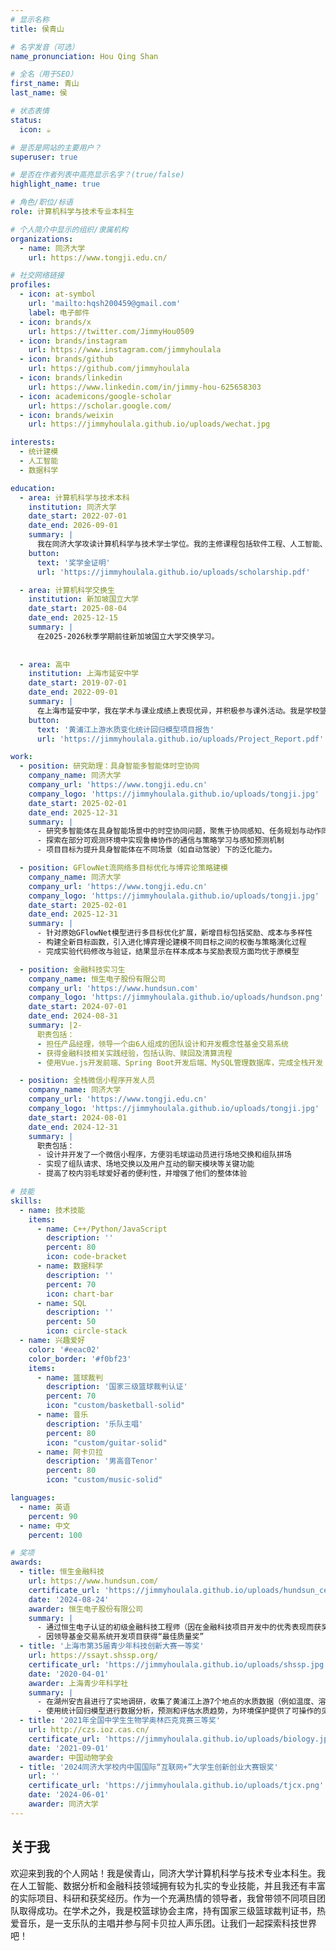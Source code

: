 ```yaml
---
# 显示名称
title: 侯青山

# 名字发音（可选）
name_pronunciation: Hou Qing Shan

# 全名（用于SEO）
first_name: 青山
last_name: 侯

# 状态表情
status:
  icon: ☕️

# 是否是网站的主要用户？
superuser: true

# 是否在作者列表中高亮显示名字？(true/false)
highlight_name: true

# 角色/职位/标语
role: 计算机科学与技术专业本科生

# 个人简介中显示的组织/隶属机构
organizations:
  - name: 同济大学
    url: https://www.tongji.edu.cn/

# 社交网络链接
profiles:
  - icon: at-symbol
    url: 'mailto:hqsh200459@gmail.com'
    label: 电子邮件
  - icon: brands/x
    url: https://twitter.com/JimmyHou0509
  - icon: brands/instagram
    url: https://www.instagram.com/jimmyhoulala
  - icon: brands/github
    url: https://github.com/jimmyhoulala
  - icon: brands/linkedin
    url: https://www.linkedin.com/in/jimmy-hou-625658303
  - icon: academicons/google-scholar
    url: https://scholar.google.com/
  - icon: brands/weixin
    url: https://jimmyhoulala.github.io/uploads/wechat.jpg

interests:
  - 统计建模
  - 人工智能
  - 数据科学

education:
  - area: 计算机科学与技术本科
    institution: 同济大学
    date_start: 2022-07-01
    date_end: 2026-09-01
    summary: |
      我在同济大学攻读计算机科学与技术学士学位。我的主修课程包括软件工程、人工智能、数据结构、算法、面向对象编程、操作系统等。我不仅学术和技术能力上表现优异，而且在担任2022级计算机科学与技术二班班长的过程中，也锻炼和提升了我的领导能力。
    button:
      text: '奖学金证明'
      url: 'https://jimmyhoulala.github.io/uploads/scholarship.pdf'

  - area: 计算机科学交换生
    institution: 新加坡国立大学
    date_start: 2025-08-04
    date_end: 2025-12-15
    summary: |
      在2025-2026秋季学期前往新加坡国立大学交换学习。
  
  
  - area: 高中
    institution: 上海市延安中学
    date_start: 2019-07-01
    date_end: 2022-09-01
    summary: |
      在上海市延安中学，我在学术与课业成绩上表现优异，并积极参与课外活动。我是学校篮球队的一员，同时担任环保社团的主席，领导了一项水质考察项目，获得了上海青少年科技创新大赛一等奖。此外，我高中三年担任班长，组织了各种丰富多彩的班级活动，得到了老师和同学们的一致认可。这些经历让我在学术、体育和社区参与方面实现了全面发展，为未来的努力奠定了坚实的基础。
    button:
      text: '黄浦江上游水质变化统计回归模型项目报告'
      url: 'https://jimmyhoulala.github.io/uploads/Project_Report.pdf'

work:
  - position: 研究助理：具身智能多智能体时空协同
    company_name: 同济大学
    company_url: 'https://www.tongji.edu.cn'
    company_logo: 'https://jimmyhoulala.github.io/uploads/tongji.jpg'
    date_start: 2025-02-01
    date_end: 2025-12-31
    summary: |
      - 研究多智能体在具身智能场景中的时空协同问题，聚焦于协同感知、任务规划与动作同步
      - 探索在部分可观测环境中实现鲁棒协作的通信与策略学习与感知预测机制
      - 项目目标为提升具身智能体在不同场景（如自动驾驶）下的泛化能力。

  - position: GFlowNet流网络多目标优化与博弈论策略建模
    company_name: 同济大学
    company_url: 'https://www.tongji.edu.cn'
    company_logo: 'https://jimmyhoulala.github.io/uploads/tongji.jpg'
    date_start: 2025-02-01
    date_end: 2025-12-31
    summary: |
      - 针对原始GFlowNet模型进行多目标优化扩展，新增目标包括奖励、成本与多样性
      - 构建全新目标函数，引入进化博弈理论建模不同目标之间的权衡与策略演化过程
      - 完成实验代码修改与验证，结果显示在样本成本与奖励表现方面均优于原模型

  - position: 金融科技实习生
    company_name: 恒生电子股份有限公司
    company_url: 'https://www.hundsun.com'
    company_logo: 'https://jimmyhoulala.github.io/uploads/hundson.png'
    date_start: 2024-07-01
    date_end: 2024-08-31
    summary: |2-
      职责包括：
      - 担任产品经理，领导一个由6人组成的团队设计和开发概念性基金交易系统
      - 获得金融科技相关实践经验，包括认购、赎回及清算流程
      - 使用Vue.js开发前端、Spring Boot开发后端、MySQL管理数据库，完成全栈开发

  - position: 全栈微信小程序开发人员
    company_name: 同济大学
    company_url: 'https://www.tongji.edu.cn'
    company_logo: 'https://jimmyhoulala.github.io/uploads/tongji.jpg'
    date_start: 2024-08-01
    date_end: 2024-12-31
    summary: |
      职责包括：
      - 设计并开发了一个微信小程序，方便羽毛球运动员进行场地交换和组队拼场
      - 实现了组队请求、场地交换以及用户互动的聊天模块等关键功能
      - 提高了校内羽毛球爱好者的便利性，并增强了他们的整体体验

# 技能
skills:
  - name: 技术技能
    items:
      - name: C++/Python/JavaScript
        description: ''
        percent: 80
        icon: code-bracket
      - name: 数据科学
        description: ''
        percent: 70
        icon: chart-bar
      - name: SQL
        description: ''
        percent: 50
        icon: circle-stack
  - name: 兴趣爱好
    color: '#eeac02'
    color_border: '#f0bf23'
    items:
      - name: 篮球裁判
        description: '国家三级篮球裁判认证'
        percent: 70
        icon: "custom/basketball-solid"
      - name: 音乐
        description: '乐队主唱'
        percent: 80
        icon: "custom/guitar-solid"
      - name: 阿卡贝拉
        description: '男高音Tenor'
        percent: 80
        icon: "custom/music-solid"

languages:
  - name: 英语
    percent: 90
  - name: 中文
    percent: 100

# 奖项
awards:
  - title: 恒生金融科技
    url: https://www.hundsun.com/
    certificate_url: 'https://jimmyhoulala.github.io/uploads/hundsun_certificate.pdf'
    date: '2024-08-24'
    awarder: 恒生电子股份有限公司
    summary: |
      - 通过恒生电子认证的初级金融科技工程师（因在金融科技项目开发中的优秀表现而获奖）
      - 因领导基金交易系统开发项目获得“最佳质量奖”
  - title: '上海市第35届青少年科技创新大赛一等奖'
    url: https://ssayt.shssp.org/
    certificate_url: 'https://jimmyhoulala.github.io/uploads/shssp.jpg'
    date: '2020-04-01'
    awarder: 上海青少年科学社
    summary: |
      - 在湖州安吉县进行了实地调研，收集了黄浦江上游7个地点的水质数据（例如温度、溶解氧、pH值）
      - 使用统计回归模型进行数据分析，预测和评估水质趋势，为环境保护提供了可操作的见解
  - title: '2021年全国中学生生物学奥林匹克竞赛三等奖'
    url: http://czs.ioz.cas.cn/
    certificate_url: 'https://jimmyhoulala.github.io/uploads/biology.jpg'
    date: '2021-09-01'
    awarder: 中国动物学会
  - title: '2024同济大学校内中国国际“互联网+”大学生创新创业大赛银奖'
    url: ''
    certificate_url: 'https://jimmyhoulala.github.io/uploads/tjcx.png'
    date: '2024-06-01'
    awarder: 同济大学
---
```

## 关于我

欢迎来到我的个人网站！我是侯青山，同济大学计算机科学与技术专业本科生。我在人工智能、数据分析和金融科技领域拥有较为扎实的专业技能，并且我还有丰富的实际项目、科研和获奖经历。作为一个充满热情的领导者，我曾带领不同项目团队取得成功。在学术之外，我是校篮球协会主席，持有国家三级篮球裁判证书，热爱音乐，是一支乐队的主唱并参与阿卡贝拉人声乐团。让我们一起探索科技世界吧！
